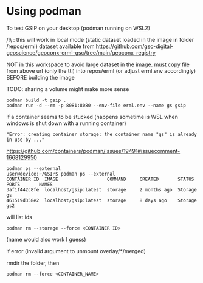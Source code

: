 # Using podman

To test GSIP on your desktop (podman running on WSL2)

/!\ : this will work in local mode (static dataset loaded in the image in folder /repos/erml)
dataset available from  https://github.com/gsc-digital-geoscience/geoconx-erml-gsc/tree/main/geoconx_registry

NOT in this workspace to avoid large dataset in the image. must copy file from above url (only the ttl) into repos/erml (or adjust erml.env accordingly) BEFORE building the image

TODO: sharing a volume might make more sense


```console
podman build -t gsip .
podman run -d --rm -p 8081:8080 --env-file erml.env --name gs gsip
```


if a container seems to be stucked (happens sometime is WSL when windows is shut down with a running container)

`"Error: creating container storage: the container name "gs" is already in use by ..."`

https://github.com/containers/podman/issues/19491#issuecomment-1668129950


```console
podman ps --external
user@device:~/GSIP$ podman ps --external
CONTAINER ID  IMAGE                  COMMAND     CREATED       STATUS      PORTS       NAMES
3af1f442c8fe  localhost/gsip:latest  storage     2 months ago  Storage                 gs
461519d358e2  localhost/gsip:latest  storage     8 days ago    Storage                 gs2
```
will list ids

```console
podman rm --storage --force <CONTAINER ID>
``` 

(name would also work I guess)

if error (invalid argument to unmount overlay/*/merged)

rmdir the folder, then 

```console
podman rm --force <CONTAINER_NAME>
```